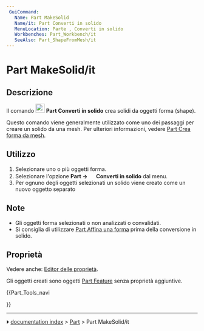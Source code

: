 ```yaml
---
 GuiCommand:
   Name: Part MakeSolid
   Name/it: Part Converti in solido
‎   MenuLocation: Parte , Converti in solido
   Workbenches: Part_Workbench/it
   SeeAlso: Part_ShapeFromMesh/it
---
```


# Part MakeSolid/it



## Descrizione

Il comando <img alt="" src=images/Part_MakeSolid.svg  style="width:24px;"> **Part Converti in solido** crea solidi da oggetti forma (shape).

Questo comando viene generalmente utilizzato come uno dei passaggi per creare un solido da una mesh. Per ulteriori informazioni, vedere [Part Crea forma da mesh](Part_ShapeFromMesh/it#Usage.md).



## Utilizzo

1.  Selezionare uno o più oggetti forma.
2.  Selezionare l\'opzione **Part → <img src="images/Part_MakeSolid.svg" width=16px> Converti in solido** dal menu.
3.  Per ognuno degli oggetti selezionati un solido viene creato come un nuovo oggetto separato



## Note

-   Gli oggetti forma selezionati o non analizzati o convalidati.
-   Si consiglia di utilizzare [Part Affina una forma](Part_RefineShape/it.md) prima della conversione in solido.



## Proprietà

Vedere anche: [Editor delle proprietà](Property_editor/it.md).

Gli oggetti creati sono oggetti [Part Feature](Part_Feature/it.md) senza proprietà aggiuntive.





{{Part_Tools_navi

}}



---
⏵ [documentation index](../README.md) > [Part](Part_Workbench.md) > Part MakeSolid/it
